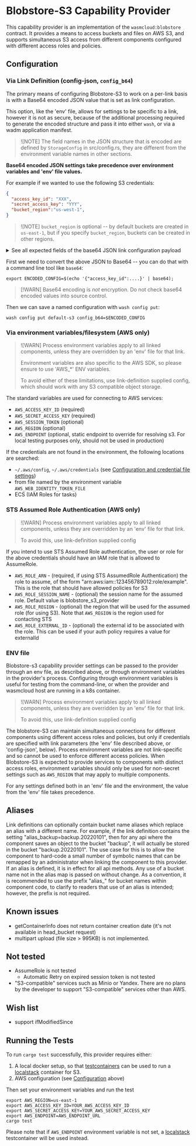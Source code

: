 # Blobstore-S3 Capability Provider

This capability provider is an implementation of the `wasmcloud:blobstore` contract.
It provides a means to access buckets and files on AWS S3, and supports simultaneous S3 access
from different components configured with different access roles and policies.

## Configuration

### Via Link Definition (config-json, `config_b64`)

The primary means of configuring Blobstore-S3 to work on a per-link basis is with a Base64 encoded JSON value that is set as link configuration.

This option, like the 'env' file, allows for settings to be specific to a link, however it is not as secure, because of the additional processing required to generate the encoded structure and pass it into either `wash`, or via a wadm application manifest.

> ![NOTE]
> The field names in the JSON structure that is encoded are defined by `StorageConfig` in src/config.rs, they are different from the environment variable names in other sections.

**Base64 encoded JSON settings take precedence over environment variables and 'env' file values.**

For example if we wanted to use the following S3 credentials:

```json
{
  "access_key_id": "XXX",
  "secret_access_key": "YYY",
  "bucket_region":"us-west-1",
}
```

> ![NOTE]
> `bucket_region` is optional -- by default buckets are created in `us-east-1`, but if you specify `bucket_region`, buckets can be created in other regions.

<details>
<summary>See all expected fields of the base64 JSON link configuration payload</summary>

```rust
pub struct StorageConfig {
    pub access_key_id: Option<String>,
    pub secret_access_key: Option<String>,
    pub session_token: Option<String>, // AWS only
    pub region: Option<String>,
    pub max_attempts: Option<u32>,
    pub sts_config: Option<StsAssumeRoleConfig>, // AWS only
    pub endpoint: Option<String>,
    pub aliases: HashMap<String, String>,
    pub bucket_region: Option<String>,
}
```

</details>

First we need to convert the above JSON to Base64 -- you can do that with a command line tool like `base64`:

```console
export ENCODED_CONFIG=$(echo '{"access_key_id":....}' | base64);
```

> [!WARN]
> Base64 encoding is *not* encryption. Do not check base64 encoded values into source control.

Then we can save a named configuration with `wash config put`:

```console
wash config put default-s3 config_b64=$ENCODED_CONFIG
```

### Via environment variables/filesystem (AWS only)

> ![WARN]
> Process environment variables apply to all linked components, unless they are overridden by an 'env' file for that link.
>
> Environment variables are also specific to the AWS SDK, so please ensure to use 'AWS_*' ENV variables.
>
> To avoid either of these limitations, use link-definition supplied config, which should work with any S3 compatible object storage.

The standard variables are used for connecting to AWS services:

- `AWS_ACCESS_KEY_ID` (required)
- `AWS_SECRET_ACCESS_KEY` (required)
- `AWS_SESSION_TOKEN` (optional)
- `AWS_REGION` (optional)
- `AWS_ENDPOINT` (optional, static endpoint to override for resolving s3. For local testing purposes only, should not be used in production)

If the credentials are not found in the environment, the following locations are searched:
- `~/.aws/config`, `~/.aws/credentials` (see [Configuration and credential file settings](https://docs.aws.amazon.com/cli/latest/userguide/cli-configure-files.html))
- from file named by the environment variable `AWS_WEB_IDENTITY_TOKEN_FILE`
- ECS (IAM Roles for tasks)

### STS Assumed Role Authentication (AWS only)

> ![WARN]
> Process environment variables apply to all linked components, unless they are overridden by an 'env' file for that link.
>
> To avoid this, use link-definition supplied config

If you intend to use STS Assumed Role authentication, the user or role for the above credentials should have an IAM role that is allowed to AssumeRole.

- `AWS_ROLE_ARN` - (required, if using STS AssumedRole Authentication) the role to assume, of the form  "arn:aws:iam::123456789012:role/example". This is the role that should have allowed policies for S3
- `AWS_ROLE_SESSION_NAME` - (optional) the session name for the assumed role. Default value is blobstore_s3_provider
- `AWS_ROLE_REGION` - (optional) the region that will be used for the assumed role (for using S3). Note that `AWS_REGION` is the region used for contacting STS
- `AWS_ROLE_EXTERNAL_ID` - (optional) the external id to be associated with the role. This can be used if your auth policy requires a value for externalId

### ENV file

Blobstore-s3 capability provider settings can be passed to the provider through an env file, as
described above, or through environment variables in the provider's process. Configuring through environment variables
is useful for testing from the command-line, or when the provider and wasmcloud host are running in a k8s container.

> ![WARN]
> Process environment variables apply to all linked components, unless they are overridden by an 'env' file for that link.
>
> To avoid this, use link-definition supplied config

The blobstore-S3 can maintain simultaneous connections for different components using different access roles and policies,
but only if credentials are specified with link parameters (the 'env' file described above,
or 'config-json', below). Process environment variables are not link-specific and so cannot be used to enforce
different access policies. When Blobstore-S3 is expected to provide services to components with distinct
access roles, environment variables should only be used for non-secret settings such as `AWS_REGION`
that may apply to multiple components.

For any settings defined both in an 'env' file and the environment, the value from the 'env' file takes precedence.

## Aliases

Link definitions can optionally contain bucket name aliases which replace an alias with a different name.
For example, if the link definition contains the setting "alias_backup=backup.20220101", then for any api
where the component saves an object to the bucket "backup", it will actually be stored in the bucket "backup.20220101".
The use case for this is to allow the component to hard-code a small number of symbolic names that can be remapped
by an administrator when linking the component to this provider. If an alias is defined, it is in effect for all api methods.
Any use of a bucket name not in the alias map is passed on without change. As a convention, it is recommended
to use the prefix "alias_" for bucket names within component code, to clarify to readers that use of an alias is intended;
however, the prefix is not required.


## Known issues

- getContainerInfo does not return container creation date (it's not available in head_bucket request)
- multipart upload (file size > 995KB) is not implemented.

## Not tested

- AssumeRole is not tested
  - Automatic Retry on expired session token is not tested
- "S3-compatible" services such as Minio or Yandex. There are no plans by the developer to support "S3-compatible" services other than AWS.

## Wish list

- support ifModifiedSince


## Running the Tests

To run `cargo test` successfully, this provider requires either:
1. A local docker setup, so that [testcontainers](https://github.com/testcontainers/testcontainers-rs) can be used to run a [localstack](https://github.com/localstack/localstack) container for S3.
2. AWS configuration (see [Configuration](#Configuration) above)

Then set your environment variables and run the test
```shell
export AWS_REGION=us-east-1
export AWS_ACCESS_KEY_ID=YOUR_AWS_ACCESS_KEY_ID
export AWS_SECRET_ACCESS_KEY=YOUR_AWS_SECRET_ACCESS_KEY
export AWS_ENDPOINT=AWS_ENDPOINT_URL
cargo test
```

Please note that if `AWS_ENDPOINT` environment variable is not set, a [localstack](https://github.com/localstack/localstack) testcontainer will be used instead.